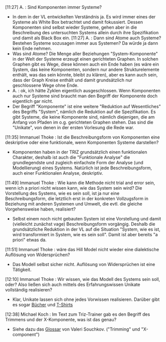 [11:27] A. : Sind Komponenten immer Systeme?
* In dem in der VL entwickelten Verständnis ja. Es wird immer eines der
  Systeme als White Box betrachtet und damit fokussiert. Dessen Komponenten
  sind selbst wieder Systeme, gehen aber in die Beschreibung des untersuchten
  Systems allein durch ihre Spezifikation und damit als Black Box ein.
[11:27] A. : Dann sind Atome auch Systeme? Bestehen Systeme sozusagen immer
aus Systemen? Da würde ja dann kein Ende nehmen.
* Was sind Atome? Die Menge aller Beziehungen "System-Komponente" in der Welt
  der Systeme erzeugt einen gerichteten Graphen. In solchen Graphen gibt es
  Wege, diese können auch ein Ende haben (es wäre ein System, das keine
  Komponenten, sondern nur andere Strukturelemente enthält, was das sein
  könnte, bleibt zu klären), aber es kann auch sein, dass der Graph Kreise
  enthält und damit grundsätzlich nur geschlossene Wege ohne Ende.
* A. : ok, ich hätte Zyklen eigentlich ausgeschlossen. Wenn Komponenten auch
  nur Systeme sind braucht man den Begriff der Komponente doch eigentlich gar
  nicht.
* Der Begriff "Komponente" ist eine weitere "Reduktion auf Wesentliches" des
  Begriffs "System", nämlich die Reduktion auf die Spezifikation. Es gibt
  Systeme, die keine Komponente sind, nämlich diejenigen, die am Anfang von
  Pfaden im o.g. gerichteten Graphen stehen. Das sind die "Unikate", von denen
  in der ersten Vorlesung die Rede war.

[11:35] Immanuel Thoke : Ist die Beschreibungsform von Komponenten eine
deskriptive oder eine funktionale, wenn Komponenten Systeme darstellen?
* Komponenten haben in der TRIZ grundsätzlich einen funktionalen Charakter,
  deshalb ist auch die "Funktionale Analyse" die grundlegendste und zugleich
  einfachste Form der Analyse (und Modellierung) eines Systems.  Natürlich ist
  jede Beschreibungsform, auch einer Funktionalen Analyse, deskriptiv.


[11:49] Immanuel Thoke : Wie kann die Methode nicht trial and error sein, wenn
ich a priori nicht wissen kann, wie das System sein wird? Die Vorstellung des
Systems, wie es sein soll, ist ja nur eine Beschreibungsform, die letztlich
erst in der konkreten Vollzugsform in Beziehung mit anderen Systemen und
Umwelt, die evtl. die gleiche Vorgehensweise haben, realisiert?
* Selbst einem noch nicht gebauten System ist eine Vorstellung und damit
  (vielleicht zunächst vage) Beschreibungsform vorgängig. Deshalb die
  grundsätzliche Reduktion in der VL auf die Situation "System, wie es ist,
  wird transformiert in System, wie es sein soll".  Damit ist aber bereits "a
  priori" etwas da.

[11:51] Immanuel Thoke : wäre das Hill Model nicht wieder eine dialektische
Auflösung von Widersprüchen?
* Das Modell selbst sicher nicht. Auflösung von Widersprüchen ist eine
  Tätigkeit.

[12:10] Immanuel Thoke : Wir wissen, wie das Modell des Systems sein soll,
oder? Also ließen sich auch mittels des Erfahrungswissen Unikate vollständig
realisieren?
* Klar, Unikate lassen sich ohne jedes Vorwissen realisieren.  Darüber gibt es
  sogar
  [Bücher](https://www.rowohlt.de/buch/lars-niedereichholz-kannste-so-machen-ist-dann-halt-kacke-9783499271038) und [T-Shirts](https://www.spreadshirt.de/shop/bekleidung/t-shirts/das+kannste+schon+so+machen+aber+dann+isses+halt+kacke/)

[12:38] Michael Koch : Im Text zum Triz-Trainer gab es den Begriff des
Trimmens und der X-Komponente, was ist das genau?
* Siehe dazu das
  [Glossar](http://www.xtriz.com/publications/TRIZGlossaryVersion1_0.pdf) von
  Valeri Souchkov. ("Trimming" und "X-component")